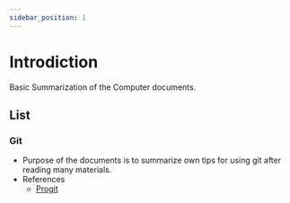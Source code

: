```yaml
---
sidebar_position: 1
---
```


# Introdiction

Basic Summarization of the Computer documents.

## List

### Git
- Purpose of the documents is to summarize own tips for using git after reading many materials.
- References
  - [Progit](https://git-scm.com/book/ko/v2)